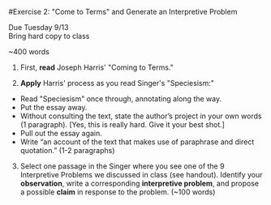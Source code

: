 #Exercise 2: "Come to Terms" and Generate an Interpretive Problem

Due Tuesday 9/13  
Bring hard copy to class

~400 words

1. First, **read** Joseph Harris' "Coming to Terms."

2. **Apply** Harris' process as you read Singer's "Speciesism:"

  - Read "Speciesism" once through, annotating along the way.
  - Put the essay away.
  - Without consulting the text, state the author’s project in your own words (1 paragraph). [Yes, this is really hard. Give it your best shot.]
  - Pull out the essay again.
  - Write “an account of the text that makes use of paraphrase and direct quotation.” (1-2 paragraphs)


3. Select one passage in the Singer where you see one of the 9 Interpretive Problems we discussed in class (see handout). Identify your **observation**, write a corresponding **interpretive problem**, and propose a possible **claim** in response to the problem. (~100 words)
